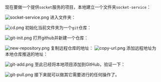 现在要做一个提供`socket`服务的项目，本地建立一个文件夹`socket-service`：

![socket-service.png](http://upload-images.jianshu.io/upload_images/2050891-a747332616e9ccb6.png?imageMogr2/auto-orient/strip%7CimageView2/2/w/1240)
进入文件夹：

![cd.png](http://upload-images.jianshu.io/upload_images/2050891-a09cadec8f52e0fd.png?imageMogr2/auto-orient/strip%7CimageView2/2/w/1240)
初始化当前文件夹为一个`git`仓库：

![git-init.png](http://upload-images.jianshu.io/upload_images/2050891-f6afbcfc3af9a9ca.png?imageMogr2/auto-orient/strip%7CimageView2/2/w/1240)
打开github并新建一个仓库：

![new-repository.png](http://upload-images.jianshu.io/upload_images/2050891-dd09bcde7968392d.png?imageMogr2/auto-orient/strip%7CimageView2/2/w/1240)
复制远程仓库的地址：
![copy-url.png](http://upload-images.jianshu.io/upload_images/2050891-57297c1dd4e7a750.png?imageMogr2/auto-orient/strip%7CimageView2/2/w/1240)
添加远程地址为本地仓库推送的地址：

![git-add.png](http://upload-images.jianshu.io/upload_images/2050891-2a3fcb466a677205.png?imageMogr2/auto-orient/strip%7CimageView2/2/w/1240)
至此已经将本地项目添加到GitHub，验证一下：

![git-pull.png](http://upload-images.jianshu.io/upload_images/2050891-f49782b8e6dd3a64.png?imageMogr2/auto-orient/strip%7CimageView2/2/w/1240)
接下来就可以做其它需要进行的任何操作了。